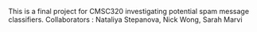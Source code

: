 This is a final project for CMSC320 investigating potential spam message classifiers.
Collaborators : Nataliya Stepanova, Nick Wong, Sarah Marvi

